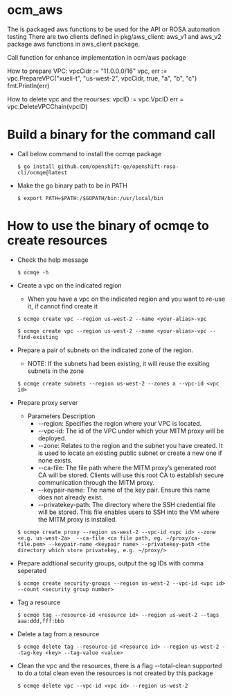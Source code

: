 # ocm_aws

The is packaged aws functions to be used for the API or ROSA automation testing
There are two clients defined in pkg/aws_client: aws_v1 and aws_v2
 package aws functions in aws_client package.

 Call function for enhance implementation in ocm/aws package

 How to prepare VPC:
    vpcCidr := "11.0.0.0/16"
	vpc, err := vpc.PrepareVPC("xueli-t", "us-west-2", vpcCidr, true, "a", "b", "c")
	fmt.Println(err)

How to delete vpc and the reourses:
	vpcID := vpc.VpcID
	err = vpc.DeleteVPCChain(vpcID)

# Build a binary for the command call
* Call below command to install the ocmqe package

	`$ go install github.com/openshift-qe/openshift-rosa-cli/ocmqe@latest`

* Make the go binary path to be in PATH

	`$ export PATH=$PATH:/$GOPATH/bin:/usr/local/bin`

# How to use the binary of ocmqe to create resources
* Check the help message

	`$ ocmqe -h`

* Create a vpc on the indicated region
	* When you have a vpc on the indicated region and you want to re-use it, if cannot find create it

	`$ ocmqe create vpc --region us-west-2 --name <your-alias>-vpc`

	`$ ocmqe create vpc --region us-west-2 --name <your-alias>-vpc --find-existing`

* Prepare a pair of subnets on the indicated zone of the region. 
	* NOTE: If the subnets had been existing, it will reuse the exsiting subnets in the zone

	`$ ocmqe create subnets --region us-west-2 --zones a --vpc-id <vpc id>`
    

* Prepare proxy server
    * Parameters Description
      * --region: Specifies the region where your VPC is located.
      * --vpc-id: The id of the VPC under which your MITM proxy will be deployed.
      * --zone: Relates to the region and the subnet you have created. It is used to locate an existing public subnet or create a new one if none exists.
      * --ca-file: The file path where the MITM proxy’s generated root CA will be stored. Clients will use this root CA to establish secure communication through the MITM proxy.
      * --keypair-name: The name of the key pair. Ensure this name does not already exist.
      * --privatekey-path: The directory where the SSH credential file will be stored. This file enables users to SSH into the VM where the MITM proxy is installed.
        
	
	`$ ocmqe create proxy --region us-west-2 --vpc-id <vpc id> --zone <e.g. us-west-2a>  --ca-file <ca file path, eg. ~/proxy/ca-file.pem> --keypair-name <keypair name> --privatekey-path <the directory which store privatekey, e.g. ~/proxy/>`
    

* Prepare addtional security groups, output the sg IDs with comma seperated

	`$ ocmqe create security-groups --region us-west-2 --vpc-id <vpc id> --count <security group number>`

* Tag a resource

	`$ ocmqe tag --resource-id <resource id> --region us-west-2 --tags aaa:ddd,fff:bbb`

* Delete a tag from a resource

	`$ ocmqe delete tag --resource-id <resource id> --region us-west-2 --tag-key <key> --tag-value <value>`

* Clean the vpc and the resources, there is a flag --total-clean supported to do a total clean even the resources is not created by this package

	`$ ocmqe delete vpc --vpc-id <vpc id> --region us-west-2`
